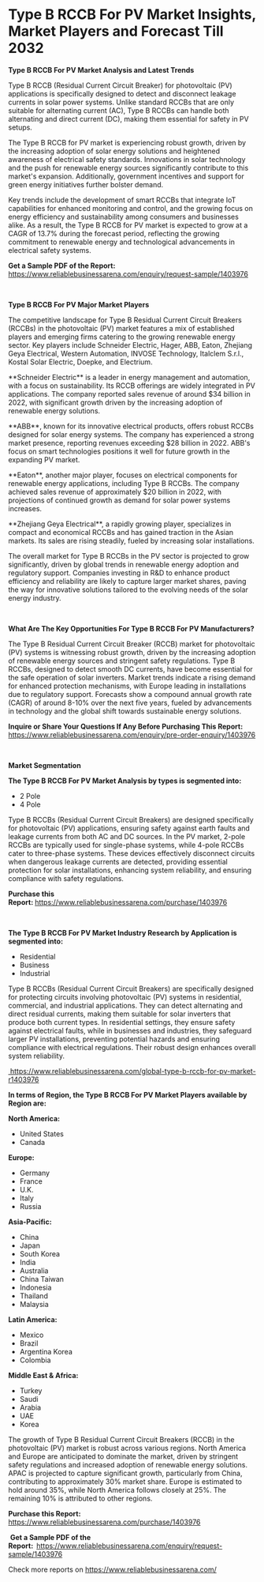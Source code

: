 <p><h1>Type B RCCB For PV Market Insights, Market Players and Forecast Till 2032</h1></p><p><strong>Type B RCCB For PV Market Analysis and Latest Trends</strong></p>
<p><p>Type B RCCB (Residual Current Circuit Breaker) for photovoltaic (PV) applications is specifically designed to detect and disconnect leakage currents in solar power systems. Unlike standard RCCBs that are only suitable for alternating current (AC), Type B RCCBs can handle both alternating and direct current (DC), making them essential for safety in PV setups.</p><p>The Type B RCCB for PV market is experiencing robust growth, driven by the increasing adoption of solar energy solutions and heightened awareness of electrical safety standards. Innovations in solar technology and the push for renewable energy sources significantly contribute to this market's expansion. Additionally, government incentives and support for green energy initiatives further bolster demand.</p><p>Key trends include the development of smart RCCBs that integrate IoT capabilities for enhanced monitoring and control, and the growing focus on energy efficiency and sustainability among consumers and businesses alike. As a result, the Type B RCCB for PV market is expected to grow at a CAGR of 13.7% during the forecast period, reflecting the growing commitment to renewable energy and technological advancements in electrical safety systems.</p></p>
<p><strong>Get a Sample PDF of the Report:&nbsp;</strong> <a href="https://www.reliablebusinessarena.com/enquiry/request-sample/1403976?utm_campaign=1943&utm_medium=2&utm_source=Github&utm_content=ia&utm_term=13012025&utm_id=type-b-rccb-for-pv">https://www.reliablebusinessarena.com/enquiry/request-sample/1403976</a></p>
<p>&nbsp;</p>
<p><strong>Type B RCCB For PV Major Market Players</strong></p>
<p><p>The competitive landscape for Type B Residual Current Circuit Breakers (RCCBs) in the photovoltaic (PV) market features a mix of established players and emerging firms catering to the growing renewable energy sector. Key players include Schneider Electric, Hager, ABB, Eaton, Zhejiang Geya Electrical, Western Automation, INVOSE Technology, Italclem S.r.l., Kostal Solar Electric, Doepke, and Electrium.</p><p>**Schneider Electric** is a leader in energy management and automation, with a focus on sustainability. Its RCCB offerings are widely integrated in PV applications. The company reported sales revenue of around $34 billion in 2022, with significant growth driven by the increasing adoption of renewable energy solutions.</p><p>**ABB**, known for its innovative electrical products, offers robust RCCBs designed for solar energy systems. The company has experienced a strong market presence, reporting revenues exceeding $28 billion in 2022. ABB's focus on smart technologies positions it well for future growth in the expanding PV market.</p><p>**Eaton**, another major player, focuses on electrical components for renewable energy applications, including Type B RCCBs. The company achieved sales revenue of approximately $20 billion in 2022, with projections of continued growth as demand for solar power systems increases.</p><p>**Zhejiang Geya Electrical**, a rapidly growing player, specializes in compact and economical RCCBs and has gained traction in the Asian markets. Its sales are rising steadily, fueled by increasing solar installations.</p><p>The overall market for Type B RCCBs in the PV sector is projected to grow significantly, driven by global trends in renewable energy adoption and regulatory support. Companies investing in R&D to enhance product efficiency and reliability are likely to capture larger market shares, paving the way for innovative solutions tailored to the evolving needs of the solar energy industry.</p></p>
<p>&nbsp;</p>
<p><strong>What Are The Key Opportunities For Type B RCCB For PV Manufacturers?</strong></p>
<p><p>The Type B Residual Current Circuit Breaker (RCCB) market for photovoltaic (PV) systems is witnessing robust growth, driven by the increasing adoption of renewable energy sources and stringent safety regulations. Type B RCCBs, designed to detect smooth DC currents, have become essential for the safe operation of solar inverters. Market trends indicate a rising demand for enhanced protection mechanisms, with Europe leading in installations due to regulatory support. Forecasts show a compound annual growth rate (CAGR) of around 8-10% over the next five years, fueled by advancements in technology and the global shift towards sustainable energy solutions.</p></p>
<p><strong>Inquire or Share Your Questions If Any Before Purchasing This Report:</strong> <a href="https://www.reliablebusinessarena.com/enquiry/pre-order-enquiry/1403976?utm_campaign=1943&utm_medium=2&utm_source=Github&utm_content=ia&utm_term=13012025&utm_id=type-b-rccb-for-pv">https://www.reliablebusinessarena.com/enquiry/pre-order-enquiry/1403976</a></p>
<p>&nbsp;</p>
<p><strong>Market Segmentation</strong></p>
<p><strong>The Type B RCCB For PV Market Analysis by types is segmented into:</strong></p>
<p><ul><li>2 Pole</li><li>4 Pole</li></ul></p>
<p><p>Type B RCCBs (Residual Current Circuit Breakers) are designed specifically for photovoltaic (PV) applications, ensuring safety against earth faults and leakage currents from both AC and DC sources. In the PV market, 2-pole RCCBs are typically used for single-phase systems, while 4-pole RCCBs cater to three-phase systems. These devices effectively disconnect circuits when dangerous leakage currents are detected, providing essential protection for solar installations, enhancing system reliability, and ensuring compliance with safety regulations.</p></p>
<p><strong>Purchase this Report:&nbsp;</strong><a href="https://www.reliablebusinessarena.com/purchase/1403976?utm_campaign=1943&utm_medium=2&utm_source=Github&utm_content=ia&utm_term=13012025&utm_id=type-b-rccb-for-pv">https://www.reliablebusinessarena.com/purchase/1403976</a></p>
<p>&nbsp;</p>
<p><strong>The Type B RCCB For PV Market Industry Research by Application is segmented into:</strong></p>
<p><ul><li>Residential</li><li>Business</li><li>Industrial</li></ul></p>
<p><p>Type B RCCBs (Residual Current Circuit Breakers) are specifically designed for protecting circuits involving photovoltaic (PV) systems in residential, commercial, and industrial applications. They can detect alternating and direct residual currents, making them suitable for solar inverters that produce both current types. In residential settings, they ensure safety against electrical faults, while in businesses and industries, they safeguard larger PV installations, preventing potential hazards and ensuring compliance with electrical regulations. Their robust design enhances overall system reliability.</p></p>
<p><a href="https://www.reliablebusinessarena.com/global-type-b-rccb-for-pv-market-r1403976?utm_campaign=1943&utm_medium=2&utm_source=Github&utm_content=ia&utm_term=13012025&utm_id=type-b-rccb-for-pv">&nbsp;https://www.reliablebusinessarena.com/global-type-b-rccb-for-pv-market-r1403976</a></p>
<p><strong>In terms of Region, the Type B RCCB For PV Market Players available by Region are:</strong></p>
<p>
    <p> <strong> North America: </strong>
        <ul>
            <li>United States</li>
            <li>Canada</li>
        </ul>
        </p> 
    <p> <strong> Europe: </strong>
        <ul>
            <li>Germany</li>
            <li>France</li>
            <li>U.K.</li>
            <li>Italy</li>
            <li>Russia</li>
        </ul>
        </p> 
    <p> <strong> Asia-Pacific: </strong>
        <ul>
            <li>China</li>
            <li>Japan</li>
            <li>South Korea</li>
            <li>India</li>
            <li>Australia</li>
            <li>China Taiwan</li>
            <li>Indonesia</li>
            <li>Thailand</li>
            <li>Malaysia</li>
        </ul>
        </p> 
    <p> <strong> Latin America: </strong>
        <ul>
            <li>Mexico</li>
            <li>Brazil</li>
            <li>Argentina Korea</li>
            <li>Colombia</li>
        </ul>
        </p> 
    <p> <strong> Middle East & Africa: </strong>
        <ul>
            <li>Turkey</li>
            <li>Saudi</li>
            <li>Arabia</li>
            <li>UAE</li>
            <li>Korea</li>
        </ul>
    </p>
    </p>
<p><p>The growth of Type B Residual Current Circuit Breakers (RCCB) in the photovoltaic (PV) market is robust across various regions. North America and Europe are anticipated to dominate the market, driven by stringent safety regulations and increased adoption of renewable energy solutions. APAC is projected to capture significant growth, particularly from China, contributing to approximately 30% market share. Europe is estimated to hold around 35%, while North America follows closely at 25%. The remaining 10% is attributed to other regions.</p></p>
<p><strong>Purchase this Report: </strong><a href="https://www.reliablebusinessarena.com/purchase/1403976?utm_campaign=1943&utm_medium=2&utm_source=Github&utm_content=ia&utm_term=13012025&utm_id=type-b-rccb-for-pv">https://www.reliablebusinessarena.com/purchase/1403976</a></p>
<p>&nbsp;<strong>Get a Sample PDF of the Report:&nbsp;&nbsp;</strong><a href="https://www.reliablebusinessarena.com/enquiry/request-sample/1403976?utm_campaign=1943&utm_medium=2&utm_source=Github&utm_content=ia&utm_term=13012025&utm_id=type-b-rccb-for-pv">https://www.reliablebusinessarena.com/enquiry/request-sample/1403976</a></p>
<p><strong></strong></p>
<p>Check more reports on <a href="https://www.reliablebusinessarena.com/?utm_campaign=1943&utm_medium=2&utm_source=Github&utm_content=ia&utm_term=13012025&utm_id=type-b-rccb-for-pv">https://www.reliablebusinessarena.com/</a></p>